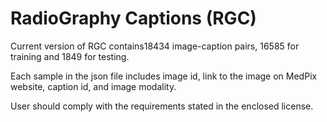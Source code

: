 # RadioGraphy Captions (RGC)

Current version of RGC contains18434 image-caption pairs, 16585 for training and 1849 for testing.

Each sample in the json file includes image id, link to the image on MedPix website, caption id, and image modality.

User should comply with the requirements stated in the enclosed license.